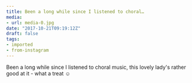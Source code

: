```yaml
---
title: Been a long while since I listened to choral…
media:
- url: media-0.jpg
date: "2017-10-21T09:19:12Z"
draft: false
tags:
- imported
- from-instagram
---
```

Been a long while since I listened to choral music, this lovely lady's rather good at it - what a treat ☺️
